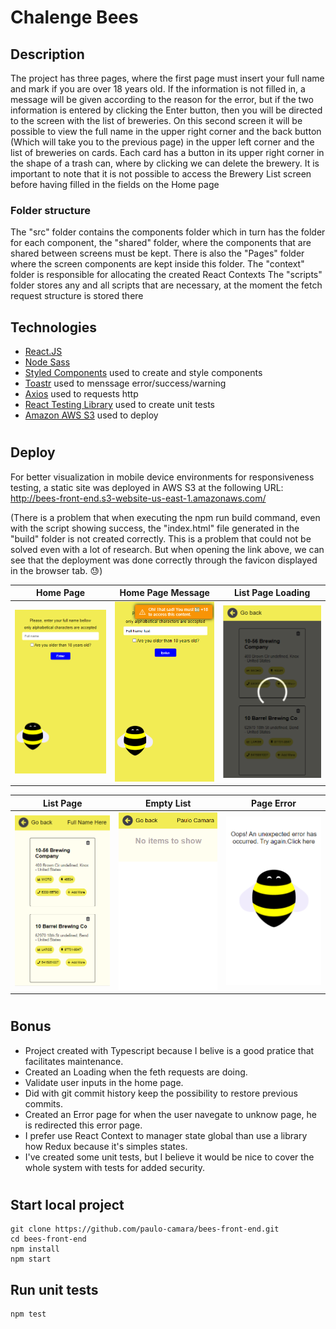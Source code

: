 # Chalenge Bees

## Description
The project has three pages, where the first page must insert your full name and mark if you are over 18 years old. If the information is not filled in, a message will be given according to the reason for the error, but if the two information is entered by clicking the Enter button, then you will be directed to the screen with the list of breweries. On this second screen it will be possible to view the full name in the upper right corner and the back button (Which will take you to the previous page) in the upper left corner and the list of breweries on cards. Each card has a button in its upper right corner in the shape of a trash can, where by clicking we can delete the brewery. It is important to note that it is not possible to access the Brewery List screen before having filled in the fields on the Home page

### Folder structure
The "src" folder contains the components folder which in turn has the folder for each component, the "shared" folder, where the components that are shared between screens must be kept. There is also the "Pages" folder where the screen components are kept inside this folder.
The "context" folder is responsible for allocating the created React Contexts
The "scripts" folder stores any and all scripts that are necessary, at the moment the fetch request structure is stored there

## Technologies
- [React.JS](https://reactjs.org/docs/getting-started.html) 
- [Node Sass](https://www.npmjs.com/package/node-sass)
- [Styled Components](https://styled-components.com/) used to create and style components
- [Toastr](https://www.npmjs.com/package/toastr) used to menssage error/success/warning
- [Axios](https://axios-http.com/docs/intro) used to requests http
- [React Testing Library](https://testing-library.com/docs/react-testing-library/intro/) used to create unit tests
- [Amazon AWS S3](https://aws.amazon.com/pt/s3/) used to deploy

#
## Deploy
For better visualization in mobile device environments for responsiveness testing, a static site was deployed in AWS S3 at the following URL: http://bees-front-end.s3-website-us-east-1.amazonaws.com/

(There is a problem that when executing the npm run build command, even with the script showing success, the "index.html" file generated in the "build" folder is not created correctly. This is a problem that could not be solved even with a lot of research. But when opening the link above, we can see that the deployment was done correctly through the favicon displayed in the browser tab. 😓)

Home Page                     |Home Page Message             |List Page Loading             |
:----------------------------:|:----------------------------:|:----------------------------:|
![](./home_page.png)          |![](./home_page_message.png)  |![](./list_page_loading.png)  |

List Page                     |Empty List                    |Page Error                    |
:----------------------------:|:----------------------------:|:----------------------------:|  
![](./list_page.png)          |![](./empty_list.png)         |![](./error_page.png)
#
## Bonus
- Project created with Typescript because I belive is a good pratice that facilitates maintenance.
- Created an Loading when the feth requests are doing.
- Validate user inputs in the home page.
- Did with git commit history keep the possibility to restore previous commits.
- Created an Error page for when the user navegate to unknow page, he is redirected this error page.
- I prefer use React Context to manager state global than use a library how Redux because it's simples states.
- I've created some unit tests, but I believe it would be nice to cover the whole system with tests for added security.

#
## Start local project
```
git clone https://github.com/paulo-camara/bees-front-end.git
cd bees-front-end
npm install
npm start
```
## Run unit tests
```
npm test
```
